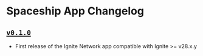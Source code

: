 # Spaceship App Changelog

## [`v0.1.0`](https://github.com/ignite/apps/releases/tag/spaceship/v0.1.0)

* First release of the Ignite Network app compatible with Ignite >= v28.x.y
